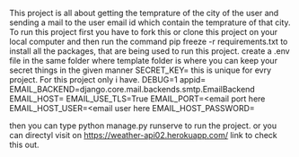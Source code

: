 This project is all about getting the temprature of the city of the user and sending a mail to the user email id which contain the temprature of that city.
To run this project first you have to fork this or clone this project on your local computer and then run the command pip freeze -r requirements.txt to install all the packages,
that are being used to run this project.
create a .env file in the same folder where template folder is where you can keep your secret things in the given manner
SECRET_KEY=<secret key here> this is unique for evry project. For this project only i have.
DEBUG=1
appid=<your api id here>
EMAIL_BACKEND=django.core.mail.backends.smtp.EmailBackend
EMAIL_HOST=<email host here>
EMAIL_USE_TLS=True
EMAIL_PORT=<email port here
EMAIL_HOST_USER=<email user here
EMAIL_HOST_PASSWORD=<email password here>

then you can type python manage.py runserve to run the project.
or you can directyl visit on https://weather-api02.herokuapp.com/ link to check this out.
